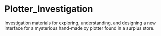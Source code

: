# Plotter_Investigation
Investigation materials for exploring, understanding, and designing a new interface for a mysterious hand-made xy plotter found in a surplus store.
